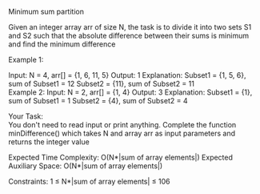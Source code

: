 Minimum sum partition 

Given an integer array arr of size N, the task is to divide it into two sets S1 and S2 such that the absolute difference between their sums is minimum and find the minimum difference

Example 1:

Input: N = 4, arr[] = {1, 6, 11, 5} 
Output: 1
Explanation: 
Subset1 = {1, 5, 6}, sum of Subset1 = 12 
Subset2 = {11}, sum of Subset2 = 11   
Example 2:
Input: N = 2, arr[] = {1, 4}
Output: 3
Explanation: 
Subset1 = {1}, sum of Subset1 = 1
Subset2 = {4}, sum of Subset2 = 4

Your Task:  
You don't need to read input or print anything. Complete the function minDifference() which takes N and array arr as input parameters and returns the integer value

Expected Time Complexity: O(N*|sum of array elements|)
Expected Auxiliary Space: O(N*|sum of array elements|)

Constraints:
1 ≤ N*|sum of array elements| ≤ 106

 
